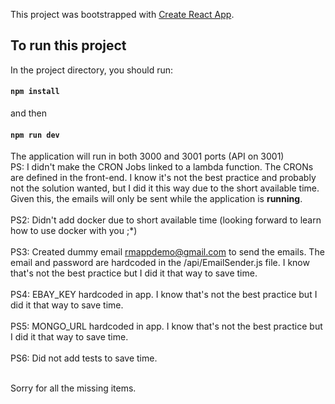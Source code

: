 This project was bootstrapped with [Create React App](https://github.com/facebook/create-react-app).

## To run this project

In the project directory, you should run:

#### `npm install`

and then
#### `npm run dev`

The application will run in both 3000 and 3001 ports (API on 3001) <br/>
PS: I didn't make the CRON Jobs linked to a lambda function. The CRONs are defined in the front-end. I know it's not the best practice and probably not the solution wanted, but I did it this way due to the short available time. <br/>
Given this, the emails will only be sent while the application is <b>running</b>. <br/><br/>
PS2: Didn't add docker due to short available time (looking forward to learn how to use docker with you ;*) <br/><br/>
PS3: Created dummy email rmappdemo@gmail.com to send the emails. The email and password are hardcoded in the /api/EmailSender.js file. I know that's not the best practice but I did it that way to save time. <br/><br/>
PS4: EBAY_KEY hardcoded in app. I know that's not the best practice but I did it that way to save time. <br/><br/>
PS5: MONGO_URL hardcoded in app. I know that's not the best practice but I did it that way to save time. <br/><br/>
PS6: Did not add tests to save time. <br/><br/>

Sorry for all the missing items.